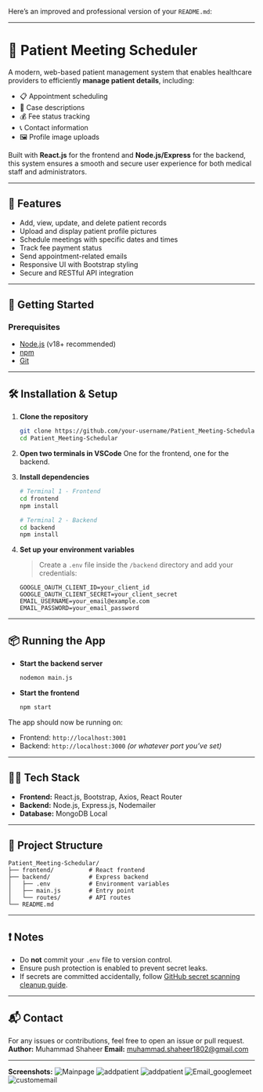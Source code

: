 Here’s an improved and professional version of your `README.md`:

---

# 🏥 Patient Meeting Scheduler

A modern, web-based patient management system that enables healthcare providers to efficiently **manage patient details**, including:

* 📋 Appointment scheduling
* 🧾 Case descriptions
* 💰 Fee status tracking
* 📞 Contact information
* 🖼️ Profile image uploads

Built with **React.js** for the frontend and **Node.js/Express** for the backend, this system ensures a smooth and secure user experience for both medical staff and administrators.

---

## 🚀 Features

* Add, view, update, and delete patient records
* Upload and display patient profile pictures
* Schedule meetings with specific dates and times
* Track fee payment status
* Send appointment-related emails
* Responsive UI with Bootstrap styling
* Secure and RESTful API integration

---

## 🔧 Getting Started

### Prerequisites

* [Node.js](https://nodejs.org/) (v18+ recommended)
* [npm](https://www.npmjs.com/)
* [Git](https://git-scm.com/)

---

## 🛠️ Installation & Setup

1. **Clone the repository**

   ```bash
   git clone https://github.com/your-username/Patient_Meeting-Schedular.git
   cd Patient_Meeting-Schedular
   ```

2. **Open two terminals in VSCode**
   One for the frontend, one for the backend.

3. **Install dependencies**

   ```bash
   # Terminal 1 - Frontend
   cd frontend
   npm install

   # Terminal 2 - Backend
   cd backend
   npm install
   ```

4. **Set up your environment variables**

   > Create a `.env` file inside the `/backend` directory and add your credentials:

   ```env
   GOOGLE_OAUTH_CLIENT_ID=your_client_id
   GOOGLE_OAUTH_CLIENT_SECRET=your_client_secret
   EMAIL_USERNAME=your_email@example.com
   EMAIL_PASSWORD=your_email_password
   ```

---

## 📦 Running the App

* **Start the backend server**

  ```bash
  nodemon main.js
  ```

* **Start the frontend**

  ```bash
  npm start
  ```

The app should now be running on:

* Frontend: `http://localhost:3001`
* Backend: `http://localhost:3000` *(or whatever port you’ve set)*

---

## 🧑‍💻 Tech Stack

* **Frontend:** React.js, Bootstrap, Axios, React Router
* **Backend:** Node.js, Express.js, Nodemailer
* **Database:** MongoDB Local

---

## 📂 Project Structure

```
Patient_Meeting-Schedular/
├── frontend/          # React frontend
├── backend/           # Express backend
│   ├── .env           # Environment variables
│   ├── main.js        # Entry point
│   └── routes/        # API routes
└── README.md
```

---

## ❗ Notes

* Do **not** commit your `.env` file to version control.
* Ensure push protection is enabled to prevent secret leaks.
* If secrets are committed accidentally, follow [GitHub secret scanning cleanup guide](https://docs.github.com/en/code-security/secret-scanning/working-with-secret-scanning-and-push-protection).

---

## 📬 Contact

For any issues or contributions, feel free to open an issue or pull request.
**Author:** Muhammad Shaheer
**Email:** muhammad.shaheer1802@gmail.com

---

**Screenshots:**
![Mainpage](https://github.com/user-attachments/assets/46aa58c9-ed69-4ecf-bfe1-5f09e67897f3)
![addpatient](https://github.com/user-attachments/assets/16822eb3-9cc5-4248-a820-712ce0cc1438)
![addpatient](https://github.com/user-attachments/assets/888dc8c9-2af0-42c8-b9bf-04865aaf00ac)
![Email_googlemeet](https://github.com/user-attachments/assets/e895d38f-0a4b-438a-ad9c-8f82ef8899c9)
![customemail](https://github.com/user-attachments/assets/6bb5d4a6-8158-4d2e-8b52-06e795ee8688)




